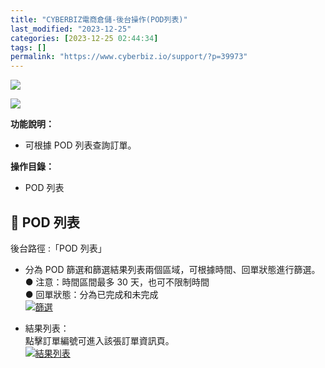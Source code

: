 ```yaml
---
title: "CYBERBIZ電商倉儲-後台操作(POD列表)"
last_modified: "2023-12-25"
categories: [2023-12-25 02:44:34]
tags: []
permalink: "https://www.cyberbiz.io/support/?p=39973"
---
```


![](https://www.cyberbiz.io/support/wp-content/uploads/適用站別.png)

[![](https://www.cyberbiz.io/support/wp-content/uploads/台灣站.png)](https://www.cyberbiz.io/support/?page_id=2490)

**功能說明：**  

* 可根據 POD 列表查詢訂單。

**操作目錄：**

* POD 列表

## 📌 POD 列表


後台路徑 :「POD 列表」  


* 分為 POD 篩選和篩選結果列表兩個區域，可根據時間、回單狀態進行篩選。  
● 注意：時間區間最多 30 天，也可不限制時間  
● 回單狀態：分為已完成和未完成  
[![篩選](https://www.cyberbiz.io/support/wp-content/uploads/CYBERBIZ電商倉儲-後台操作POD列表01.png)](https://www.cyberbiz.io/support/wp-content/uploads/CYBERBIZ電商倉儲-後台操作POD列表01.png)




* 結果列表：  
點擊訂單編號可進入該張訂單資訊頁。  
[![結果列表](https://www.cyberbiz.io/support/wp-content/uploads/CYBERBIZ電商倉儲-後台操作POD列表02.png)](https://www.cyberbiz.io/support/wp-content/uploads/CYBERBIZ電商倉儲-後台操作POD列表02.png)



